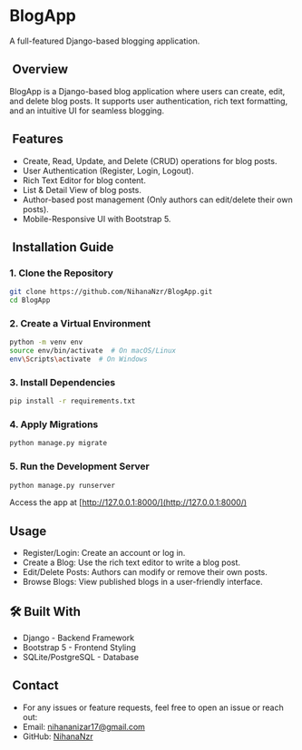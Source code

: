 # BlogApp
A full-featured Django-based blogging application.
## &nbsp;Overview
BlogApp is a Django-based blog application where users can create, edit, and delete blog posts. It supports user authentication, rich text formatting, and an intuitive UI for seamless blogging.
## &nbsp;Features

- Create, Read, Update, and Delete (CRUD) operations for blog posts.
- User Authentication (Register, Login, Logout).
- Rich Text Editor for blog content.
- List &amp; Detail View of blog posts.
- Author-based post management (Only authors can edit/delete their own posts).
- Mobile-Responsive UI with Bootstrap 5.


## &nbsp;Installation Guide
### 1. Clone the Repository
``` bash
git clone https://github.com/NihanaNzr/BlogApp.git
cd BlogApp
```
### 2. Create a Virtual Environment
``` bash
python -m venv env
source env/bin/activate  # On macOS/Linux
env\Scripts\activate  # On Windows
```
### 3. Install Dependencies
``` bash
pip install -r requirements.txt
```
### 4. Apply Migrations
```bash
python manage.py migrate
```
### 5. Run the Development Server
``` bash
python manage.py runserver
```
Access the app at [http://127.0.0.1:8000/](http://127.0.0.1:8000/)

## Usage

- Register/Login: Create an account or log in.
- Create a Blog: Use the rich text editor to write a blog post.
- Edit/Delete Posts: Authors can modify or remove their own posts.
- Browse Blogs: View published blogs in a user-friendly interface.
## 🛠 Built With

- Django - Backend Framework
- Bootstrap 5 - Frontend Styling
- SQLite/PostgreSQL - Database


## &nbsp;Contact
- For any issues or feature requests, feel free to open an issue or reach out:
- Email: [nihananizar17@gmail.com](nihananizar17@gmail.com)
- GitHub: [NihanaNzr](https://github.com/NihanaNzr)
